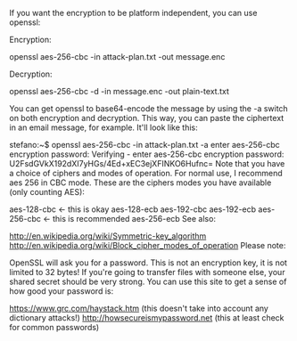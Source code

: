 If you want the encryption to be platform independent, you can use openssl:

Encryption:

openssl aes-256-cbc -in attack-plan.txt -out message.enc

Decryption:

openssl aes-256-cbc -d -in message.enc -out plain-text.txt

You can get openssl to base64-encode the message by using the -a switch on both encryption and decryption. This way, you can paste the ciphertext in an email message, for example. It'll look like this:

stefano:~$ openssl aes-256-cbc -in attack-plan.txt -a
enter aes-256-cbc encryption password:
Verifying - enter aes-256-cbc encryption password:
U2FsdGVkX192dXI7yHGs/4Ed+xEC3ejXFINKO6Hufnc=
Note that you have a choice of ciphers and modes of operation. For normal use, I recommend aes 256 in CBC mode. These are the ciphers modes you have available (only counting AES):

aes-128-cbc ← this is okay
aes-128-ecb
aes-192-cbc
aes-192-ecb
aes-256-cbc ← this is recommended
aes-256-ecb
See also:

http://en.wikipedia.org/wiki/Symmetric-key_algorithm
http://en.wikipedia.org/wiki/Block_cipher_modes_of_operation
Please note:

OpenSSL will ask you for a password. This is not an encryption key, it is not limited to 32 bytes! If you're going to transfer files with someone else, your shared secret should be very strong. You can use this site to get a sense of how good your password is:

https://www.grc.com/haystack.htm (this doesn't take into account any dictionary attacks!)
http://howsecureismypassword.net (this at least check for common passwords)
